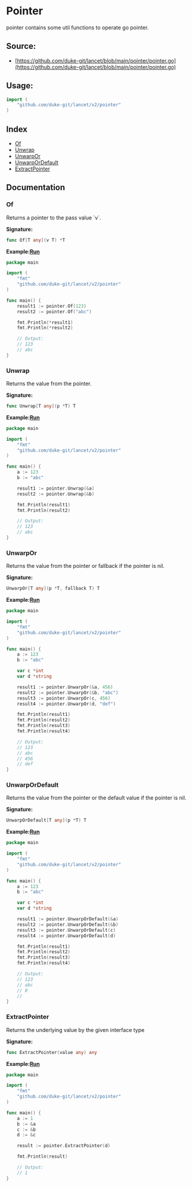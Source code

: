 # Pointer

pointer contains some util functions to operate go pointer.

<div STYLE="page-break-after: always;"></div>

## Source:

-   [https://github.com/duke-git/lancet/blob/main/pointer/pointer.go](https://github.com/duke-git/lancet/blob/main/pointer/pointer.go)

<div STYLE="page-break-after: always;"></div>

## Usage:

```go
import (
    "github.com/duke-git/lancet/v2/pointer"
)
```

<div STYLE="page-break-after: always;"></div>

## Index

-   [Of](#Of)
-   [Unwrap](#Unwrap)
-   [UnwarpOr](#UnwarpOr)
-   [UnwarpOrDefault](#UnwarpOrDefault)
-   [ExtractPointer](#ExtractPointer)

<div STYLE="page-break-after: always;"></div>

<link rel="stylesheet" type="text/css" href="../../styles/api_doc.css">

## Documentation

### <span id="Of">Of</span>

<p>Returns a pointer to the pass value `v`.</p>

<b>Signature:</b>

```go
func Of[T any](v T) *T
```

<b>Example:<span class="run-container">[Run](https://go.dev/play/p/HFd70x4DrMj)</span></b>

```go
package main

import (
    "fmt"
    "github.com/duke-git/lancet/v2/pointer"
)

func main() {
    result1 := pointer.Of(123)
    result2 := pointer.Of("abc")

    fmt.Println(*result1)
    fmt.Println(*result2)

    // Output:
    // 123
    // abc
}
```


### <span id="Unwrap">Unwrap</span>

<p>Returns the value from the pointer.</p>

<b>Signature:</b>

```go
func Unwrap[T any](p *T) T
```

<b>Example:<span class="run-container">[Run](https://go.dev/play/p/cgeu3g7cjWb)</span></b>

```go
package main

import (
    "fmt"
    "github.com/duke-git/lancet/v2/pointer"
)

func main() {
    a := 123
    b := "abc"

    result1 := pointer.Unwrap(&a)
    result2 := pointer.Unwrap(&b)

    fmt.Println(result1)
    fmt.Println(result2)

    // Output:
    // 123
    // abc
}
```


### <span id="UnwarpOr">UnwarpOr</span>

<p>Returns the value from the pointer or fallback if the pointer is nil.</p>

<b>Signature:</b>
```go
UnwarpOr[T any](p *T, fallback T) T
```

<b>Example:<span class="run-container">[Run](https://go.dev/play/p/mmNaLC38W8C)</span></b>

```go
package main

import (
    "fmt"
    "github.com/duke-git/lancet/v2/pointer"
)

func main() {
	a := 123
	b := "abc"

	var c *int
	var d *string

	result1 := pointer.UnwarpOr(&a, 456)
	result2 := pointer.UnwarpOr(&b, "abc")
	result3 := pointer.UnwarpOr(c, 456)
	result4 := pointer.UnwarpOr(d, "def")

	fmt.Println(result1)
	fmt.Println(result2)
	fmt.Println(result3)
	fmt.Println(result4)

	// Output:
	// 123
	// abc
	// 456
	// def
}
```


### <span id="UnwarpOrDefault">UnwarpOrDefault</span>

<p>Returns the value from the pointer or the default value if the pointer is nil.</p>

<b>Signature:</b>
```go
UnwarpOrDefault[T any](p *T) T
```

<b>Example:<span class="run-container">[Run](https://go.dev/play/p/ZnGIHf8_o4E)</span></b>

```go
package main

import (
    "fmt"
    "github.com/duke-git/lancet/v2/pointer"
)

func main() {
	a := 123
	b := "abc"

	var c *int
	var d *string

	result1 := pointer.UnwarpOrDefault(&a)
	result2 := pointer.UnwarpOrDefault(&b)
	result3 := pointer.UnwarpOrDefault(c)
	result4 := pointer.UnwarpOrDefault(d)

	fmt.Println(result1)
	fmt.Println(result2)
	fmt.Println(result3)
	fmt.Println(result4)

	// Output:
	// 123
	// abc
	// 0
	//
}
```


### <span id="ExtractPointer">ExtractPointer</span>

<p>Returns the underlying value by the given interface type</p>

<b>Signature:</b>

```go
func ExtractPointer(value any) any
```

<b>Example:<span class="run-container">[Run](https://go.dev/play/p/D7HFjeWU2ZP)</span></b>

```go
package main

import (
    "fmt"
    "github.com/duke-git/lancet/v2/pointer"
)

func main() {
    a := 1
    b := &a
    c := &b
    d := &c

    result := pointer.ExtractPointer(d)

    fmt.Println(result)

    // Output:
    // 1
}
```